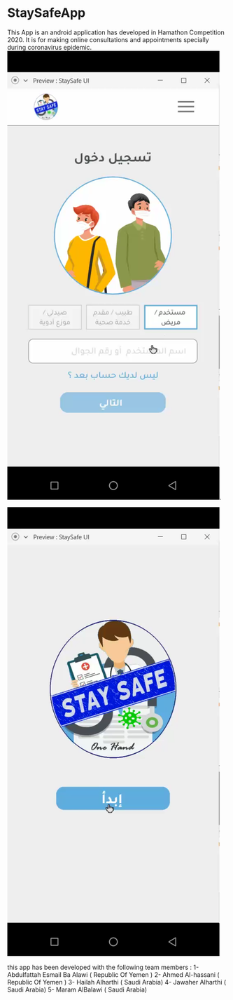 # StaySafeApp
 This App is an android application has developed in Hamathon Competition 2020. It is for making online consultations and appointments specially during coronavirus epidemic.
![Image description](Screenshot_٢٠٢٠٠٤٢٦-١٦٣٨٣٦.png).

![Image description](Screenshot_٢٠٢٠٠٤٢٦-١٦٣٨٥٦.png) 


this app has been developed with the following team members : 
1- Abdulfattah Esmail Ba Alawi  ( Republic Of Yemen )
2- Ahmed Al-hassani ( Republic Of Yemen )
3- Hailah Alharthi ( Saudi Arabia)
4- Jawaher Alharthi ( Saudi Arabia)
5- Maram AlBalawi ( Saudi Arabia)


